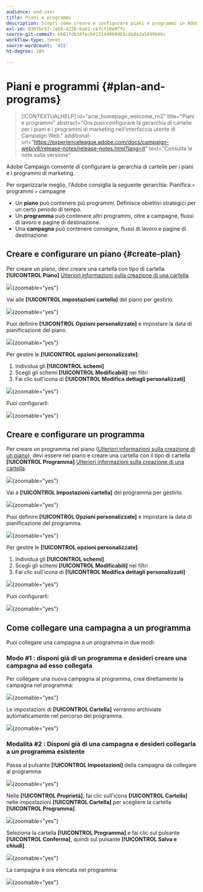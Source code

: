 ```yaml
---
audience: end-user
title: Piani e programmi
description: Scopri come creare e configurare piani e programmi in Adobe Campaign
exl-id: 0307bcb7-7ab5-4226-bad1-cb7cf10e97fc
source-git-commit: bb61fdb34fecb4131d4069965cda8a3a5099b6bc
workflow-type: tm+mt
source-wordcount: '415'
ht-degree: 10%

---
```


# Piani e programmi {#plan-and-programs}

>[!CONTEXTUALHELP]
>id="acw_homepage_welcome_rn2"
>title="Piani e programmi"
>abstract="Ora puoi configurare la gerarchia di cartelle per i piani e i programmi di marketing nell’interfaccia utente di Campaign Web."
>additional-url="https://experienceleague.adobe.com/docs/campaign-web/v8/release-notes/release-notes.html?lang=it" text="Consulta le note sulla versione"

Adobe Campaign consente di configurare la gerarchia di cartelle per i piani e i programmi di marketing.

Per organizzarle meglio, l&#39;Adobe consiglia la seguente gerarchia: Pianifica `>` programmi `>` campagne

* Un **piano** può contenere più programmi. Definisce obiettivi strategici per un certo periodo di tempo.
* Un **programma** può contenere altri programmi, oltre a campagne, flussi di lavoro e pagine di destinazione.
* Una **campagna** può contenere consegne, flussi di lavoro e pagine di destinazione.

## Creare e configurare un piano {#create-plan}

Per creare un piano, devi creare una cartella con tipo di cartella **[!UICONTROL Piano]** [Ulteriori informazioni sulla creazione di una cartella](create-manage-folder.md).

![](assets/plan_create.png){zoomable="yes"}

Vai alle **[!UICONTROL impostazioni cartella]** del piano per gestirlo.

![](assets/plan_settings.png){zoomable="yes"}

Puoi definire **[!UICONTROL Opzioni personalizzate]** e impostare la data di pianificazione del piano.

![](assets/plan_options.png){zoomable="yes"}

Per gestire le **[!UICONTROL opzioni personalizzate]**:

1. Individua gli **[!UICONTROL schemi]**
1. Scegli gli schemi **[!UICONTROL Modificabili]** nei filtri
1. Fai clic sull&#39;icona di **[!UICONTROL Modifica dettagli personalizzati]**

![](assets/plan_edit.png){zoomable="yes"}

Puoi configurarli:

![](assets/plan_customfields.png){zoomable="yes"}

## Creare e configurare un programma

Per creare un programma nel piano ([Ulteriori informazioni sulla creazione di un piano](#create-plan)), devi essere nel piano e creare una cartella con il tipo di cartella **[!UICONTROL Programma]** [Ulteriori informazioni sulla creazione di una cartella](create-manage-folder.md).

![](assets/program_create.png){zoomable="yes"}

Vai a **[!UICONTROL Impostazioni cartella]** del programma per gestirlo.

![](assets/program_settings.png){zoomable="yes"}

Puoi definire **[!UICONTROL Opzioni personalizzate]** e impostare la data di pianificazione del programma.

![](assets/program_options.png){zoomable="yes"}

Per gestire le **[!UICONTROL opzioni personalizzate]**:

1. Individua gli **[!UICONTROL schemi]**
1. Scegli gli schemi **[!UICONTROL Modificabili]** nei filtri
1. Fai clic sull&#39;icona di **[!UICONTROL Modifica dettagli personalizzati]**

![](assets/program_edit.png){zoomable="yes"}

Puoi configurarli:

![](assets/program_customfields.png){zoomable="yes"}

## Come collegare una campagna a un programma

Puoi collegare una campagna a un programma in due modi:

### Modo #1 : disponi già di un programma e desideri creare una campagna ad esso collegata

Per collegare una nuova campagna al programma, crea direttamente la campagna nel programma:

![](assets/program_campaign_create.png){zoomable="yes"}

Le impostazioni di **[!UICONTROL Cartella]** verranno archiviate automaticamente nel percorso del programma.

![](assets/program_campaign_folder.png){zoomable="yes"}

### Modalità #2 : Disponi già di una campagna e desideri collegarla a un programma esistente

Passa al pulsante **[!UICONTROL Impostazioni]** della campagna da collegare al programma:

![](assets/campaign_settings.png){zoomable="yes"}

Nelle **[!UICONTROL Proprietà]**, fai clic sull&#39;icona **[!UICONTROL Cartella]** nelle impostazioni **[!UICONTROL Cartella]** per scegliere la cartella **[!UICONTROL Programma]**.

![](assets/campaign_folder.png){zoomable="yes"}

Seleziona la cartella **[!UICONTROL Programma]** e fai clic sul pulsante **[!UICONTROL Conferma]**, quindi sul pulsante **[!UICONTROL Salva e chiudi]**.

![](assets/campaign_linked.png){zoomable="yes"}

La campagna è ora elencata nel programma:

![](assets/campaign_in_program.png){zoomable="yes"}
